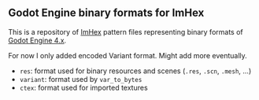 Godot Engine binary formats for ImHex
---------------------------------

This is a repository of [ImHex](https://github.com/WerWolv/ImHex) pattern files representing binary formats of [Godot Engine 4.x](https://github.com/godotengine/godot).

For now I only added encoded Variant format. Might add more eventually.

- `res`: format used for binary resources and scenes (`.res`, `.scn`, `.mesh`, ...)
- `variant`: format used by `var_to_bytes`
- `ctex`: format used for imported textures
